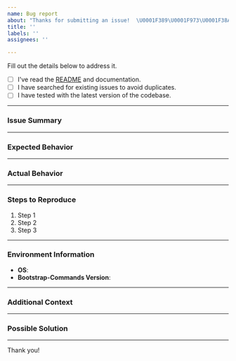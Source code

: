 ```yaml
---
name: Bug report
about: "Thanks for submitting an issue!  \U0001F389\U0001F973\U0001F38A\U0001F388"
title: ''
labels: ''
assignees: ''

---
```


Fill out the details below to address it.

- [ ] I've read the [README](../README.md) and documentation.
- [ ] I have searched for existing issues to avoid duplicates.
- [ ] I have tested with the latest version of the codebase.

---

### Issue Summary

<!-- Provide a brief description of the issue -->

---

### Expected Behavior

<!-- What did you expect to happen? -->

---

### Actual Behavior

<!-- What actually happened? -->

---

### Steps to Reproduce

<!-- Provide the steps necessary to reproduce the issue. Include code snippets or screenshots if relevant -->

1. Step 1
2. Step 2
3. Step 3

---

### Environment Information

- **OS**: <!-- Example: Ubuntu 20.04 -->
- **Bootstrap-Commands Version**: <!-- Example: v1.0.0 -->

---

### Additional Context

<!-- Provide any other relevant context (logs, errors, etc.) -->

---

### Possible Solution

<!-- If you have a suggestion to fix the bug, please provide details here -->

---

Thank you!

